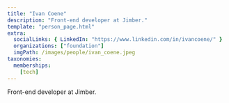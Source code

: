 ```yaml
---
title: "Ivan Coene"
description: "Front-end developer at Jimber."
template: "person_page.html"
extra:
  socialLinks: { LinkedIn: "https://www.linkedin.com/in/ivancoene/" }
  organizations: ["foundation"]
  imgPath: /images/people/ivan_coene.jpeg
taxonomies:
  memberships:
    [tech]
---
```


Front-end developer at Jimber.